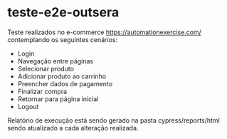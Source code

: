 # teste-e2e-outsera
Teste realizados no e-commerce https://automationexercise.com/ contemplando os seguintes cenários:

- Login
- Navegação entre páginas
- Selecionar produto
- Adicionar produto ao carrinho
- Preencher dados de pagamento
- Finalizar compra
- Retornar para página inicial
- Logout

Relatório de execução está sendo gerado na pasta cypress/reports/html sendo atualizado a cada alteração realizada.

